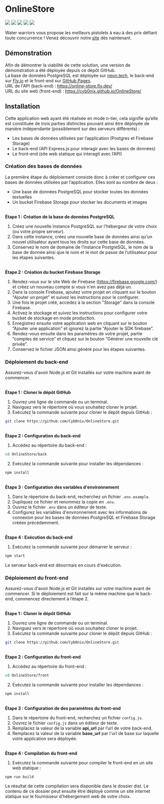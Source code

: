 # OnlineStore
[![](https://img.shields.io/badge/postgres-%23316192.svg?style=for-the-badge&logo=postgresql&logoColor=white)](https://www.postgresql.org/)
[![](https://img.shields.io/badge/Firebase-039BE5?style=for-the-badge&logo=Firebase&logoColor=white)](https://firebase.google.com/)
[![](https://img.shields.io/badge/node.js-6DA55F?style=for-the-badge&logo=node.js&logoColor=white)](https://nodejs.org/)
[![](https://img.shields.io/badge/express.js-%23404d59.svg?style=for-the-badge&logo=express&logoColor=%2361DAFB)](https://expressjs.com/)
[![](https://img.shields.io/badge/vuejs-%2335495e.svg?style=for-the-badge&logo=vuedotjs&logoColor=%234FC08D)](https://vuejs.org/)

Water warriors vous propose les meilleurs pistolets à eau à des prix défiant toute concurrence ! Venez découvrir notre [site](https://cyb0nix.github.io/OnlineStore/) dès naintenant.

## Démonstration

Afin de démontrer la viabilité de cette solution, une version de démonstration a été déployée depuis ce dépôt GitHub.  
La base de données PostgreSQL est déployée sur [neon.tech](https://neon.tech), le back-end sur [Fly.io](https://fly.io) et le front-end sur [GitHub Pages](https://pages.github.com/).  
URL de l'API (back-end) : <https://online-store.fly.dev/>  
URL du site web (front-end) : <https://cyb0nix.github.io/OnlineStore/>

## Installation

Cette application web ayant été réalisée en mode n-tier, cela signifie qu’elle est constituée de trois parties distinctes pouvant ainsi être déployée de manière indépendante (possiblement sur des serveurs différents) :
- Les bases de données utilisées par l’application (Postgres et Firebase Storage)
- Le back-end (API Express.js pour interagir avec les bases de données)
- Le front-end (site web statique qui interagit avec l’API)

### Création des bases de données

La première étape du déploiement consiste donc à créer et configurer ces bases de données utilisées par l’application. Elles sont au nombre de deux :
-	Une base de données PostgreSQL pour stocker toutes les données textuelles
-	Un bucket Firebase Storage pour stocker les documents et images

\
**Étape 1 : Création de la base de données PostgreSQL**
1. Créez une nouvelle instance PostgreSQL sur l’hébergeur de votre choix (ou votre propre serveur).
2. Dans cette instance, créez une nouvelle base de données ainsi qu’un nouvel utilisateur ayant tous les droits sur cette base de données.
3. Conservez le nom de domaine de l’instance PostgreSQL, le nom de la base de donnée ainsi que le nom et le mot de passe de l’utilisateur pour les étapes suivantes.

\
**Étape 2 : Création du bucket Firebase Storage**
1. Rendez-vous sur le site Web de Firebase (https://firebase.google.com/) et créez un nouveau compte si vous n'en avez pas déjà un.
2. Dans la console Firebase, ajoutez votre projet en cliquant sur le bouton "Ajouter un projet" et suivez les instructions pour le configurer.
3. Une fois le projet créé, accédez à la section "Storage" dans la console Firebase.
4. Activez le stockage et suivez les instructions pour configurer votre bucket de stockage en mode production.
5. Enregistrez ensuite votre application web en cliquant sur le bouton “Ajouter une application” et ignorez la partie “Ajouter le SDK firebase”.
6. Rendez-vous ensuite dans les paramètres de votre projet, partie “comptes de service” et cliquez sur le bouton “Générer une nouvelle clé privée”. 
7. Conservez le fichier JSON ainsi généré pour les étapes suivantes.

### Déploiement du back-end

Assurez-vous d'avoir Node.js et Git installés sur votre machine avant de commencer.

\
**Étape 1 : Cloner le dépôt GitHub**
1. Ouvrez une ligne de commande ou un terminal.
2. Naviguez vers le répertoire où vous souhaitez cloner le projet.
3. Exécutez la commande suivante pour cloner le dépôt depuis GitHub :
```bash
git clone https://github.com/Cyb0nix/OnlineStore.git
```

\
**Étape 2 : Configuration du back-end**
1. Accédez au répertoire du back-end :
```bash
cd OnlineStore/back
```
2. Exécutez la commande suivante pour installer les dépendances :
```bash
npm install
```

\
**Étape 3 : Configuration des variables d'environnement**
1. Dans le répertoire du back-end, recherchez un fichier `.env.example`.
2. Dupliquez ce fichier et renommez la copie en `.env`.
3. Ouvrez le fichier `.env` dans un éditeur de texte.
4. Configurez les variables d'environnement avec les informations de connexion pour les bases de données PostgreSQL et Firebase Storage créées précédemment.

\
**Étape 4 : Exécution du back-end**
1. Exécutez la commande suivante pour démarrer le serveur :
```bash
npm start
```
Le serveur back-end est désormais en cours d'exécution.

### Déploiement du front-end

Assurez-vous d'avoir Node.js et Git installés sur votre machine avant de commencer. Si le déploiement est fait sur la même machine que le back-end, commencez directement à l’étape 2.

\
**Étape 1 : Cloner le dépôt GitHub**
1. Ouvrez une ligne de commande ou un terminal.
2. Naviguez vers le répertoire où vous souhaitez cloner le projet.
3. Exécutez la commande suivante pour cloner le dépôt depuis GitHub :
```bash
git clone https://github.com/Cyb0nix/OnlineStore.git
```

\
**Étape 2 : Configuration du front-end**
1. Accédez au répertoire du front-end :
```bash
cd OnlineStore/front
```
2. Exécutez la commande suivante pour installer les dépendances :
```bash
npm install
```

\
**Étape 3 : Configuration de des paramètres du front-end**
1. Dans le répertoire du front-end, recherchez un fichier `config.js`.
2. Ouvrez le fichier `config.js` dans un éditeur de texte.
3. Remplacez la valeur de la variable **api_url** par l’url de votre back-end.
4. Remplacez la valeur de la variable **base_url** par l'url de base sur laquelle votre application sera déployée.

\
**Étape 4 : Compilation du front-end**
1. Exécutez la commande suivante pour compiler le front-end en un site web statique :
```bash
npm run build
```
Le résultat de cette compilation sera disponible dans le dossier dist. Le contenu de ce dossier peut ensuite être déployé comme un site internet statique sur le fournisseur d’hébergement web de votre choix.
